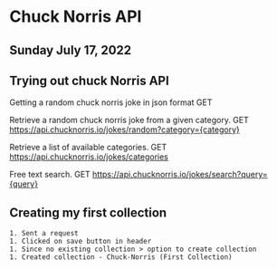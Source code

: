 # Chuck Norris API

## Sunday July 17, 2022

## Trying out chuck Norris API
Getting a  random chuck norris joke in json format
    GET 
    
Retrieve a random chuck norris joke from a given category.
    GET https://api.chucknorris.io/jokes/random?category={category}

Retrieve a list of available categories.
    GET https://api.chucknorris.io/jokes/categories

Free text search.
    GET https://api.chucknorris.io/jokes/search?query={query}

## Creating my first collection
    1. Sent a request
    1. Clicked on save button in header
    1. Since no existing collection > option to create collection
    1. Created collection - Chuck-Norris (First Collection)